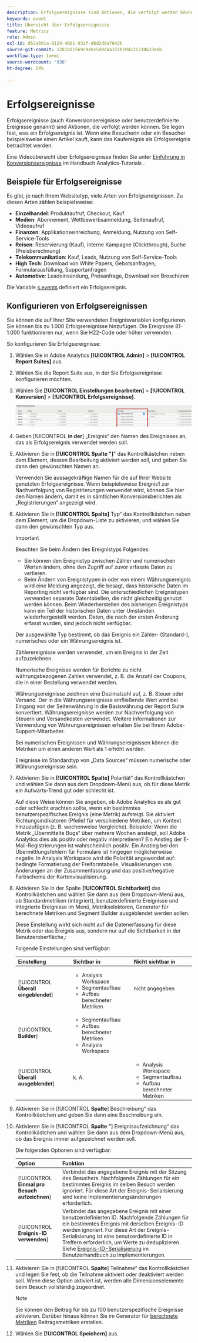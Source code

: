 ```yaml
---
description: Erfolgsereignisse sind Aktionen, die verfolgt werden können. Sie legen fest, was ein Erfolgsereignis ist. Wenn eine Besucherin oder ein Besucher beispielsweise einen Artikel kauft, kann das Kaufereignis als Erfolgsereignis betrachtet werden.
keywords: event
title: Übersicht über Erfolgsereignisse
feature: Metrics
role: Admin
exl-id: d52a691a-8124-4601-932f-d6d2d0a7842b
source-git-commit: 1281bdc569c9ebc5d8daa151b19dc21710633eab
workflow-type: tm+mt
source-wordcount: '938'
ht-degree: 54%

---
```


# Erfolgsereignisse

Erfolgsereignisse (auch Konversionsereignisse oder benutzerdefinierte Ereignisse genannt) sind Aktionen, die verfolgt werden können. Sie legen fest, was ein Erfolgsereignis ist. Wenn eine Besucherin oder ein Besucher beispielsweise einen Artikel kauft, kann das Kaufereignis als Erfolgsereignis betrachtet werden.

Eine Videoübersicht über Erfolgsereignisse finden Sie unter [Einführung in Konversionsereignisse](https://experienceleague.adobe.com/en/docs/analytics-learn/tutorials/analysis-workspace/metrics/introduction-to-conversion-events) im Handbuch Analytics-Tutorials .

## Beispiele für Erfolgsereignisse

Es gibt, je nach Ihrem Websitetyp, viele Arten von Erfolgsereignissen. Zu diesen Arten zählen beispielsweise:

* **Einzelhandel**: Produktaufruf, Checkout, Kauf
* **Medien**: Abonnement, Wettbewerbsanmeldung, Seitenaufruf, Videoaufruf
* **Finanzen**: Applikationseinreichung, Anmeldung, Nutzung von Self-Service-Tools
* **Reisen**: Reservierung (Kauf), interne Kampagne (Clickthrough), Suche (Preisberechnung)
* **Telekommunikation**: Kauf, Leads, Nutzung von Self-Service-Tools
* **High Tech**: Download von White Papers, Gebotsanfragen, Formularausfüllung, Supportanfragen
* **Automotive**: Leadeinsendung, Preisanfrage, Download von Broschüren

Die Variable [s.events](https://experienceleague.adobe.com/docs/analytics/implementation/vars/page-vars/events/event-serialization.html?lang=de) definiert ein Erfolgsereignis.

## Konfigurieren von Erfolgsereignissen

Sie können die auf Ihrer Site verwendeten Ereignisvariablen konfigurieren. Sie können bis zu 1.000 Erfolgsereignisse hinzufügen. Die Ereignisse 81-1.000 funktionieren nur, wenn Sie H22-Code oder höher verwenden.

So konfigurieren Sie Erfolgsereignisse:

1. Wählen Sie in Adobe Analytics **[!UICONTROL Admin]** > **[!UICONTROL Report Suites]** aus.
1. Wählen Sie die Report Suite aus, in der Sie Erfolgsereignisse konfigurieren möchten.
1. Wählen Sie **[!UICONTROL Einstellungen bearbeiten]** > **[!UICONTROL Konversion]** > **[!UICONTROL Erfolgsereignisse]**.

   ![Ergebnis des Schritts](/help/admin/admin/c-manage-report-suites/c-edit-report-suites/conversion-var-admin/c-success-events/assets/success_event_page.png)

1. Geben [!UICONTROL **in der**] „Ereignis“ den Namen des Ereignisses an, das als Erfolgsereignis verwendet werden soll.

1. Aktivieren Sie in **[!UICONTROL Spalte &quot;]**&quot; das Kontrollkästchen neben dem Element, dessen Bearbeitung aktiviert werden soll, und geben Sie dann den gewünschten Namen an.

   Verwenden Sie aussagekräftige Namen für die auf Ihrer Website genutzten Erfolgsereignisse. Wenn beispielsweise Ereignis1 zur Nachverfolgung von Registrierungen verwendet wird, können Sie hier den Namen ändern, damit es in sämtlichen Konversionsberichten als „Registrierungen“ angezeigt wird.

1. Aktivieren Sie in **[!UICONTROL Spalte]** Typ“ das Kontrollkästchen neben dem Element, um die Dropdown-Liste zu aktivieren, und wählen Sie dann den gewünschten Typ aus.

   >[!IMPORTANT]
   >
   >Beachten Sie beim Ändern des Ereignistyps Folgendes:<ul><li>Sie können den Ereignistyp zwischen Zähler und numerischen Werten ändern, ohne den Zugriff auf zuvor erfasste Daten zu verlieren.</li><li>Beim Ändern von Ereignistypen in oder von einem Währungsereignis wird eine Meldung angezeigt, die besagt, dass historische Daten im Reporting nicht verfügbar sind. Die unterschiedlichen Ereignistypen verwenden separate Datentabellen, die nicht gleichzeitig genutzt werden können. Beim Wiederherstellen des bisherigen Ereignistyps kann ein Teil der historischen Daten unter Umständen wiederhergestellt werden. Daten, die nach der ersten Änderung erfasst wurden, sind jedoch nicht verfügbar.</li></ul>

   Der ausgewählte Typ bestimmt, ob das Ereignis ein Zähler- (Standard-), numerisches oder ein Währungsereignis ist. <p>Zählerereignisse werden verwendet, um ein Ereignis in der Zeit aufzuzeichnen.</p><p>Numerische Ereignisse werden für Berichte zu nicht währungsbezogenen Zahlen verwendet, z. B. die Anzahl der Coupons, die in einer Bestellung verwendet werden.</p> <p>Währungsereignisse zeichnen eine Dezimalzahl auf, z. B. Steuer oder Versand. Der in die Währungsereignisse einfließende Wert wird bei Eingang von der Seitenwährung in die Basiswährung der Report Suite konvertiert. Währungsereignisse werden zur Nachverfolgung von Steuern und Versandkosten verwendet. Weitere Informationen zur Verwendung von Währungsereignissen erhalten Sie bei Ihrem Adobe-Support-Mitarbeiter.<p>Bei numerischen Ereignissen und Währungsereignissen können die Metriken um einen anderen Wert als 1 erhöht werden.</p><p>Ereignisse im Standardtyp von „Data Sources“ müssen numerische oder Währungsereignisse sein.</p>

1. Aktivieren Sie in **[!UICONTROL Spalte]** Polarität“ das Kontrollkästchen und wählen Sie dann aus dem Dropdown-Menü aus, ob für diese Metrik ein Aufwärts-Trend gut oder schlecht ist.

   Auf diese Weise können Sie angeben, ob Adobe Analytics es als gut oder schlecht erachten sollte, wenn ein bestimmtes benutzerspezifisches Ereignis (eine Metrik) aufsteigt. Sie aktiviert Richtungsindikatoren (Pfeile) für verschiedene Metriken, um Kontext hinzuzufügen (z. B. wochenweise Vergleiche).  Beispiele: Wenn die Metrik „Übermittelte Bugs“ über mehrere Wochen ansteigt, soll Adobe Analytics dies als positiv oder negativ interpretieren? Ein Anstieg der E-Mail-Registrierungen ist wahrscheinlich positiv. Ein Anstieg bei den Übermittlungsfehlern für Formulare ist hingegen möglicherweise negativ.  In Analysis Workspace wird die Polarität angewendet auf: bedingte Formatierung der Freiformtabelle, Visualisierungen von Änderungen an der Zusammenfassung und das positive/negative Farbschema der Kartenvisualisierung.

1. Aktivieren Sie in der Spalte **[!UICONTROL Sichtbarkeit]** das Kontrollkästchen und wählen Sie dann aus dem Dropdown-Menü aus, ob Standardmetriken (integriert), benutzerdefinierte Ereignisse und integrierte Ereignisse im Menü, Metrikselektoren, Generator für berechnete Metriken und Segment Builder ausgeblendet werden sollen.

   Diese Einstellung wirkt sich nicht auf die Datenerfassung für diese Metrik oder das Ereignis aus, sondern nur auf die Sichtbarkeit in der Benutzeroberfläche,:

   Folgende Einstellungen sind verfügbar:

   | Einstellung | Sichtbar in | Nicht sichtbar in |
   |---------|----------|---------|
   | [!UICONTROL **Überall eingeblendet**] | <ul><li>Analysis Workspace</li><li>Segmentaufbau</li><li>Aufbau berechneter Metriken</li></ul> | nicht angegeben |
   | [!UICONTROL **Builder**] | <ul><li>Segmentaufbau</li><li>Aufbau berechneter Metriken</li><li>Analysis Workspace</li></ul> |
   | [!UICONTROL **Überall ausgeblendet**] | k. A. | <ul><li>Analysis Workspace</li><li>Segmentaufbau</li><li>Aufbau berechneter Metriken</li></ul> |

1. Aktivieren Sie in [!UICONTROL **Spalte**] Beschreibung“ das Kontrollkästchen und geben Sie dann eine Beschreibung ein.
1. Aktivieren Sie in [!UICONTROL **Spalte &quot;**] Ereignisaufzeichnung“ das Kontrollkästchen und wählen Sie dann aus dem Dropdown-Menü aus, ob das Ereignis immer aufgezeichnet werden soll.

   Die folgenden Optionen sind verfügbar:

   | Option | Funktion |
   |---------|----------|
   | [!UICONTROL **Einmal pro Besuch aufzeichnen**] | Verbindet das angegebene Ereignis mit der Sitzung des Besuchers. Nachfolgende Zählungen für ein bestimmtes Ereignis im selben Besuch werden ignoriert. Für diese Art der Ereignis-Serialisierung sind keine Implementierungsänderungen erforderlich. |
   | [!UICONTROL **Ereignis-ID verwenden**] | Verbindet das angegebene Ereignis mit einer benutzerdefinierten ID. Nachfolgende Zählungen für ein bestimmtes Ereignis mit derselben Ereignis-ID werden ignoriert. Für diese Art der Ereignis-Serialisierung ist eine benutzerdefinierte ID in Treffern erforderlich, um Werte zu deduplizieren. Siehe [Ereignis-ID-Serialisierung](/help/implement/vars/page-vars/events/event-serialization.md) im Benutzerhandbuch zu Implementierungen. |

1. Aktivieren Sie in [!UICONTROL **Spalte**] Teilnahme“ das Kontrollkästchen und legen Sie fest, ob die Teilnahme aktiviert oder deaktiviert werden soll. Wenn diese Option aktiviert ist, werden alle Dimensionselemente beim Besuch vollständig zugeordnet.

   >[!NOTE]
   >
   >Sie können den Beitrag für bis zu 100 benutzerspezifische Ereignisse aktivieren. Darüber hinaus können Sie im Generator für [berechnete Metriken](/help/components/c-calcmetrics/c-workflow/cm-workflow/c-build-metrics/participation-metric.md) Beitragsmetriken erstellen.

1. Wählen Sie **[!UICONTROL Speichern]** aus.

